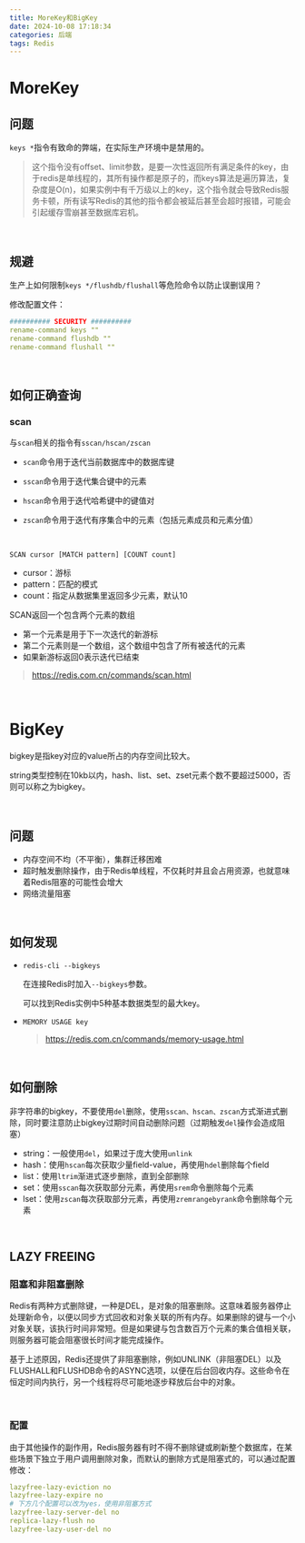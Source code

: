 ```yaml
---
title: MoreKey和BigKey
date: 2024-10-08 17:18:34
categories: 后端
tags: Redis
---
```


# MoreKey

## 问题

`keys *`指令有致命的弊端，在实际生产环境中是禁用的。

>这个指令没有offset、limit参数，是要一次性返回所有满足条件的key，由于redis是单线程的，其所有操作都是原子的，而keys算法是遍历算法，复杂度是O(n)，如果实例中有千万级以上的key，这个指令就会导致Redis服务卡顿，所有读写Redis的其他的指令都会被延后甚至会超时报错，可能会引起缓存雪崩甚至数据库宕机。

<br />

## 规避

生产上如何限制`keys */flushdb/flushall`等危险命令以防止误删误用？

修改配置文件：

```yaml
########## SECURITY ##########
rename-command keys ""
rename-command flushdb ""
rename-command flushall ""
```

<br />

## 如何正确查询

### scan

与`scan`相关的指令有`sscan/hscan/zscan`

* `scan`命令用于迭代当前数据库中的数据库键

* `sscan`命令用于迭代集合键中的元素
* `hscan`命令用于迭代哈希键中的键值对
* `zscan`命令用于迭代有序集合中的元素（包括元素成员和元素分值）

<br />

```shell
SCAN cursor [MATCH pattern] [COUNT count]
```

* cursor：游标
* pattern：匹配的模式
* count：指定从数据集里返回多少元素，默认10

SCAN返回一个包含两个元素的数组

* 第一个元素是用于下一次迭代的新游标
* 第二个元素则是一个数组，这个数组中包含了所有被迭代的元素
* 如果新游标返回0表示迭代已结束

>https://redis.com.cn/commands/scan.html

<br />

# BigKey

bigkey是指key对应的value所占的内存空间比较大。

string类型控制在10kb以内，hash、list、set、zset元素个数不要超过5000，否则可以称之为bigkey。

<br />

## 问题

* 内存空间不均（不平衡），集群迁移困难
* 超时触发删除操作，由于Redis单线程，不仅耗时并且会占用资源，也就意味着Redis阻塞的可能性会增大
* 网络流量阻塞

<br />

## 如何发现

* `redis-cli --bigkeys`

  在连接Redis时加入`--bigkeys`参数。

  可以找到Redis实例中5种基本数据类型的最大key。

* `MEMORY USAGE key`

  >https://redis.com.cn/commands/memory-usage.html

<br />

## 如何删除

非字符串的bigkey，不要使用`del`删除，使用`sscan、hscan、zscan`方式渐进式删除，同时要注意防止bigkey过期时间自动删除问题（过期触发`del`操作会造成阻塞）

* string：一般使用`del`，如果过于庞大使用`unlink`
* hash：使用`hscan`每次获取少量field-value，再使用`hdel`删除每个field
* list：使用`ltrim`渐进式逐步删除，直到全部删除
* set：使用`sscan`每次获取部分元素，再使用`srem`命令删除每个元素
* lset：使用`zscan`每次获取部分元素，再使用`zremrangebyrank`命令删除每个元素

<br />

## LAZY FREEING

### 阻塞和非阻塞删除

Redis有两种方式删除键，一种是DEL，是对象的阻塞删除。这意味着服务器停止处理新命令，以便以同步方式回收和对象关联的所有内存。如果删除的键与一个小对象关联，该执行时间非常短。但是如果键与包含数百万个元素的集合值相关联，则服务器可能会阻塞很长时间才能完成操作。

基于上述原因，Redis还提供了非阻塞删除，例如UNLINK（非阻塞DEL）以及FLUSHALL和FLUSHDB命令的ASYNC选项，以便在后台回收内存。这些命令在恒定时间内执行，另一个线程将尽可能地逐步释放后台中的对象。

<br />

### 配置

由于其他操作的副作用，Redis服务器有时不得不删除键或刷新整个数据库，在某些场景下独立于用户调用删除对象，而默认的删除方式是阻塞式的，可以通过配置修改：

```yaml
lazyfree-lazy-eviction no
lazyfree-lazy-expire no
# 下方几个配置可以改为yes，使用非阻塞方式
lazyfree-lazy-server-del no
replica-lazy-flush no
lazyfree-lazy-user-del no
```

